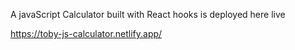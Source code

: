 A javaScript Calculator built with React hooks is deployed here live

https://toby-js-calculator.netlify.app/